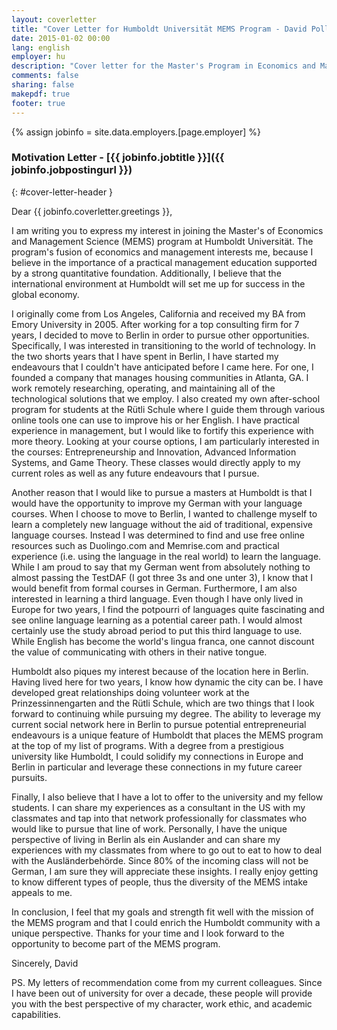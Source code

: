 ```yaml
---
layout: coverletter
title: "Cover Letter for Humboldt Universität MEMS Program - David Pollack"
date: 2015-01-02 00:00
lang: english
employer: hu
description: "Cover letter for the Master's Program in Economics and Management Science at Humbodt Universität (MEMS) - David Pollack"
comments: false
sharing: false
makepdf: true
footer: true
---
```

{% assign jobinfo = site.data.employers.[page.employer] %}
### Motivation Letter - [{{ jobinfo.jobtitle }}]({{ jobinfo.jobpostingurl }})
{: #cover-letter-header }

Dear {{ jobinfo.coverletter.greetings }},

I am writing you to express my interest in joining the Master's of Economics and Management Science (MEMS) program at Humboldt Universität.  The program's fusion of economics and management interests me, because I believe in the importance of a practical management education supported by a strong quantitative foundation.  Additionally, I believe that the international environment at Humboldt will set me up for success in the global economy.

I originally come from Los Angeles, California and received my BA from Emory University in 2005.  After working for a top consulting firm for 7 years, I decided to move to Berlin in order to pursue other opportunities.  Specifically, I was interested in transitioning to the world of technology.  In the two shorts years that I have spent in Berlin, I have started my endeavours that I couldn't have anticipated before I came here.  For one, I founded a company that manages housing communities in Atlanta, GA.  I work remotely researching, operating, and maintaining all of the technological solutions that we employ.  I also created my own after-school program for students at the Rütli Schule where I guide them through various online tools one can use to improve his or her English.  I have practical experience in management, but I would like to fortify this experience with more theory.  Looking at your course options, I am particularly interested in the courses: Entrepreneurship and Innovation, Advanced Information Systems, and Game Theory.  These classes would directly apply to my current roles as well as any future endeavours that I pursue.  

Another reason that I would like to pursue a masters at Humboldt is that I would have the opportunity to improve my German with your language courses.  When I choose to move to Berlin, I wanted to challenge myself to learn a completely new language without the aid of traditional, expensive language courses.  Instead I was determined to find and use free online resources such as Duolingo.com and Memrise.com and practical experience (i.e. using the language in the real world) to learn the language.  While I am proud to say that my German went from absolutely nothing to almost passing the TestDAF (I got three 3s and one unter 3), I know that I would benefit from formal courses in German.  Furthermore, I am also interested in learning a third language.  Even though I have only lived in Europe for two years, I find the potpourri of languages quite fascinating and see online language learning as a potential career path.  I would almost certainly use the study abroad period to put this third language to use.  While English has become the world's lingua franca, one cannot discount the value of communicating with others in their native tongue.  

Humboldt also piques my interest because of the location here in Berlin.  Having lived here for two years, I know how dynamic the city can be.  I have developed great relationships doing volunteer work at the Prinzessinnengarten and the Rütli Schule, which are two things that I look forward to continuing while pursuing my degree.  The ability to leverage my current social network here in Berlin to pursue potential entrepreneurial endeavours is a unique feature of Humboldt that places the MEMS program at the top of my list of programs.  With a degree from a prestigious university like Humboldt, I could solidify my connections in Europe and Berlin in particular and leverage these connections in my future career pursuits.  

Finally, I also believe that I have a lot to offer to the university and my fellow students.  I can share my experiences as a consultant in the US with my classmates and tap into that network professionally for classmates who would like to pursue that line of work.  Personally, I have the unique perspective of living in Berlin als ein Auslander and can share my experiences with my classmates from where to go out to eat to how to deal with the Ausländerbehörde.  Since 80% of the incoming class will not be German, I am sure they will appreciate these insights.  I really enjoy getting to know different types of people, thus the diversity of the MEMS intake appeals to me. 

In conclusion, I feel that my goals and strength fit well with the mission of the MEMS program and that I could enrich the Humboldt community with a unique perspective.  Thanks for your time and I look forward to the opportunity to become part of the MEMS program.

Sincerely,
David

PS.  My letters of recommendation come from my current colleagues.  Since I have been out of university for over a decade, these people will provide you with the best perspective of my character, work ethic, and academic capabilities. 

